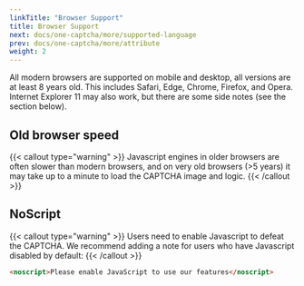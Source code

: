 ```yaml
---
linkTitle: "Browser Support"
title: Browser Support
next: docs/one-captcha/more/supported-language
prev: docs/one-captcha/more/attribute
weight: 2
---
```


All modern browsers are supported on mobile and desktop, all versions are at least 8 years old. This includes Safari, Edge, Chrome, Firefox, and Opera. Internet Explorer 11 may also work, but there are some side notes (see the section below).

## Old browser speed

{{< callout type="warning" >}}
Javascript engines in older browsers are often slower than modern browsers, and on very old browsers (>5 years) it may take up to a minute to load the CAPTCHA image and logic.
{{< /callout >}}

## NoScript

{{< callout type="warning" >}}
Users need to enable Javascript to defeat the CAPTCHA. We recommend adding a note for users who have Javascript disabled by default:
{{< /callout >}}

```html
<noscript>Please enable JavaScript to use our features</noscript>
```
